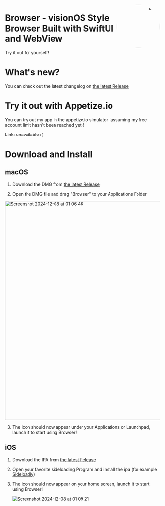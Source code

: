 <p align="right">
  <img align="right" height="140" src="https://github.com/user-attachments/assets/29628529-9634-4527-89af-87d0a61091cd" alt="Logo" style="float: right; border-radius: 1000px;"/>
</p>

<h1 align="left">Browser - visionOS Style Browser Built with SwiftUI and WebView</h1>

Try it out for yourself!

# What's new?

You can check out the latest changelog on [the latest Release](https://github.com/timi2506/Browser/releases/latest)

# Try it out with Appetize.io
You can try out my app in the appetize.io simulator (assuming my free account limit hasn't been reached yet)! 

Link: unavailable :(

# Download and Install

## macOS
1. Download the DMG from [the latest Release](https://github.com/timi2506/Browser/releases/latest)

2. Open the DMG file and drag "Browser" to your Applications Folder

<img width="712" alt="Screenshot 2024-12-08 at 01 06 46" src="https://github.com/user-attachments/assets/910329f5-f23f-4b28-9073-c091c58f4589">

3. The icon should now appear under your Applications or Launchpad, launch it to start using Browser!

## iOS
1. Download the IPA from [the latest Release](https://github.com/timi2506/Browser/releases/latest)

2. Open your favorite sideloading Program and install the ipa (for example [Sideloadly](https://sideloadly.io/))

3. The icon should now appear on your home screen, launch it to start using Browser!
   
   ![Screenshot 2024-12-08 at 01 09 21](https://github.com/user-attachments/assets/4e65d1a8-2e5f-4f07-a7db-95cd94866166)

